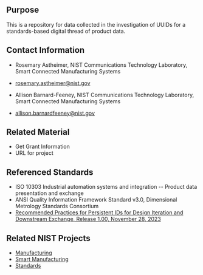 ## Purpose
This is a repository for data collected in the investigation of UUIDs for a standards-based digital thread of product data.

## Contact Information
   - Rosemary Astheimer, NIST Communications Technology Laboratory, Smart Connected Manufacturing Systems
   - rosemary.astheimer@nist.gov
     
   - Allison Barnard-Feeney, NIST Communications Technology Laboratory, Smart Connected Manufacturing Systems
   - allison.barnardfeeney@nist.gov

## Related Material
   - Get Grant Information
   - URL for project

## Referenced Standards
- ISO 10303 Industrial automation systems and integration -- Product data presentation and exchange
- ANSI Quality Information Framework Standard v3.0, Dimensional Metrology Standards Consortium
- [Recommended Practices for Persistent IDs for Design Iteration and Downstream Exchange, Release 1.00, November 28, 2023](https://www.mbx-if.de/documents/rec_pracs_PID_v1.pdf)

## Related NIST Projects
- [Manufacturing](https://www.nist.gov/manufacturing)
- [Smart Manufacturing](https://www.nist.gov/smart-manufacturing)
- [Standards](https://www.nist.gov/documentary-standards)

<!-- References -->

[18f-guide]: https://github.com/18F/open-source-guide/blob/18f-pages/pages/making-readmes-readable.md
[cornell-meta]: https://data.research.cornell.edu/content/readme
[gh-cdo]: https://docs.github.com/en/repositories/managing-your-repositorys-settings-and-features/customizing-your-repository/about-code-owners
[gh-mdn]: https://github.github.com/gfm/
[gh-nst]: https://github.com/usnistgov
[gh-odi]: https://odiwiki.nist.gov/ODI/GitHub.html
[gh-osr]: https://github.com/usnistgov/opensource-repo/
[gh-ost]: https://github.com/orgs/usnistgov/teams/opensource-team
[gh-rob]: https://odiwiki.nist.gov/pub/ODI/GitHub/GHROB.pdf
[gh-tpl]: https://github.com/usnistgov/carpentries-development/discussions/3
[li-bsd]: https://opensource.org/licenses/bsd-license
[li-gpl]: https://opensource.org/licenses/gpl-license
[li-mit]: https://opensource.org/licenses/mit-license
[nist-code]: https://code.nist.gov
[nist-disclaimer]: https://www.nist.gov/open/license
[nist-s-1801-02]: https://inet.nist.gov/adlp/directives/review-data-intended-publication
[nist-open]: https://www.nist.gov/open/license#software
[wk-rdm]: https://en.wikipedia.org/wiki/README
